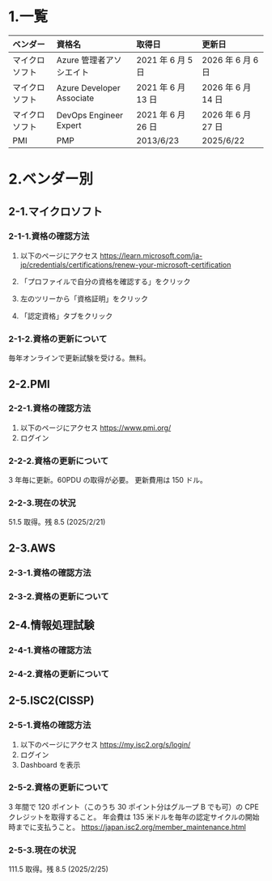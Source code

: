 # 1.一覧

| ベンダー       | 資格名                    | 取得日             | 更新日             |
| :------------- | :------------------------ | :----------------- | :----------------- |
| マイクロソフト | Azure 管理者アソシエイト  | 2021 年 6 月 5 日  | 2026 年 6 月 6 日  |
| マイクロソフト | Azure Developer Associate | 2021 年 6 月 13 日 | 2026 年 6 月 14 日 |
| マイクロソフト | DevOps Engineer Expert    | 2021 年 6 月 26 日 | 2026 年 6 月 27 日 |
| PMI            | PMP                       | 2013/6/23          | 2025/6/22          |

# 2.ベンダー別

## 2-1.マイクロソフト

### 2-1-1.資格の確認方法

1. 以下のページにアクセス
   https://learn.microsoft.com/ja-jp/credentials/certifications/renew-your-microsoft-certification

2. 「プロファイルで自分の資格を確認する」をクリック
3. 左のツリーから「資格証明」をクリック
4. 「認定資格」タブをクリック

### 2-1-2.資格の更新について

毎年オンラインで更新試験を受ける。無料。

## 2-2.PMI

### 2-2-1.資格の確認方法

1. 以下のページにアクセス
   https://www.pmi.org/
2. ログイン

### 2-2-2.資格の更新について

3 年毎に更新。60PDU の取得が必要。
更新費用は 150 ドル。

### 2-2-3.現在の状況

51.5 取得。残 8.5 (2025/2/21)

## 2-3.AWS

### 2-3-1.資格の確認方法

### 2-3-2.資格の更新について

## 2-4.情報処理試験

### 2-4-1.資格の確認方法

### 2-4-2.資格の更新について

## 2-5.ISC2(CISSP)

### 2-5-1.資格の確認方法

1. 以下のページにアクセス
   https://my.isc2.org/s/login/
2. ログイン
3. Dashboard を表示

### 2-5-2.資格の更新について

3 年間で 120 ポイント（このうち 30 ポイント分はグループ B でも可）の CPE クレジットを取得すること。
年会費は 135 米ドルを毎年の認定サイクルの開始時までに支払うこと。
https://japan.isc2.org/member_maintenance.html

### 2-5-3.現在の状況

111.5 取得。残 8.5 (2025/2/25)
